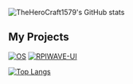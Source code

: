 ![TheHeroCraft1579's GitHub stats](https://github-readme-stats.vercel.app/api?username=TheHeroCraft1579&theme=radical)


## My Projects
[![OS](https://github-readme-stats.vercel.app/api/pin/?username=TheHeroCraft1579&repo=os&theme=radical&bg_color=100,#ff6b6b,#595bff)](https://github.com/TheHeroCraft1579/os)
[![RPIWAVE-UI](https://github-readme-stats.vercel.app/api/pin/?username=TheHeroCraft1579&repo=rpiwave-ui&theme=radical)](https://github.com/TheHeroCraft1579/rpiwave-ui)


[![Top Langs](https://github-readme-stats.vercel.app/api/top-langs/?username=TheHeroCraft1579&theme=radical)](https://github.com/anuraghazra/github-readme-stats)
